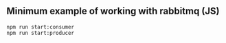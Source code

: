 ## Minimum example of working with rabbitmq (JS)

```
npm run start:consumer
npm run start:producer
```
